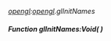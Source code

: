 _[opengl](../../modules/opengl/opengl-module.md):[opengl](../../modules/opengl/opengl-module.md).glInitNames_
##### Function glInitNames:Void(  )

